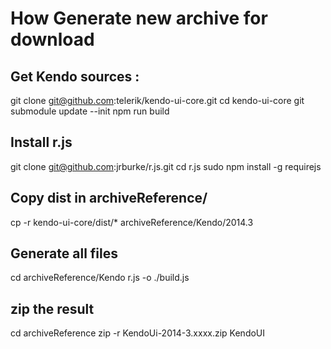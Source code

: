# How Generate new archive for download

## Get Kendo sources :
git clone git@github.com:telerik/kendo-ui-core.git
cd kendo-ui-core
git submodule update --init
npm run build


## Install r.js
git clone git@github.com:jrburke/r.js.git
cd r.js
sudo npm install -g requirejs

## Copy dist in archiveReference/

cp -r kendo-ui-core/dist/* archiveReference/Kendo/2014.3

## Generate all files

cd archiveReference/Kendo
r.js -o ./build.js

## zip the result

cd archiveReference
zip -r KendoUi-2014-3.xxxx.zip  KendoUI
